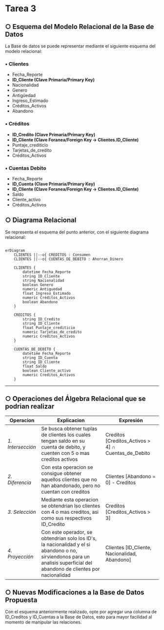 # Tarea 3
## ○ Esquema del Modelo Relacional de la Base de Datos
La Base de datos se puede representar mediante el siguiente esquema del modelo relacional:
### • Clientes
  - Fecha_Reporte
  - **ID_Cliente (Clave Primaria/Primary Key)**
  - Nacionalidad
  - Genero
  - Antigüedad
  - Ingreso_Estimado
  - Créditos_Activos
  - Abandono

### • Créditos

 - **ID_Credito (Clave Primaria/Primary Key)**
 - **ID_Cliente (Clave Foranea/Foreign Key → Clientes.ID_Cliente)**
 - Puntaje_crediticio
 - Tarjetas_de_credito
 - Créditos_Activos

### • Cuentas Debito

 - Fecha_Reporte
 - **ID_Cuenta (Clave Primaria/Primary Key)**
 - **ID_Cliente (Clave Foranea/Foreign Key → Clientes.ID_Cliente)**
 - Saldo
 - Cliente_activo
 - Créditos_Activos

## ○ Diagrama Relacional
Se representa el esquema del punto anterior, con el siguiente diagrama relacional:

```mermaid

erDiagram
    CLIENTES ||--o{ CREDITOS : Consumen
    CLIENTES ||--o{ CUENTAS_DE_DEBITO : Ahorran_Dinero

    CLIENTES {
        datetime Fecha_Reporte 
        string ID_Cliente 
        string Nacionalidad
        boolean Genero
        numeric Antiguedad
        float Ingreso_Estimado
        numeric Créditos_Activos
        boolean Abandono
    }

    CREDITOS {
        string ID_Credito
        string ID_Cliente
        float Puntaje_crediticio
        numeric Tarjetas_de_credito
        numeric Creditos_Activos
    }

    CUENTAS_DE_DEBITO {
        datetime Fecha_Reporte  
        string ID_Cuenta
        string ID_Cliente 
        float Saldo
        boolean Cliente_activo
        numeric Creditos_Activos
    }
````
---

## ○ Operaciones del Álgebra Relacional que se podrian realizar

| **Operacion**     | **Explicacion**      | **Expresión**    |
|--------------|---------------------------|----------------|
|*1. Intersección*   | Se busca obtener tuplas de clientes los cuales tengan saldo en su cuenta de debito, y cuenten con 5 o mas creditos activos        | Creditos [Creditos_Activos > 4] ∩ Cuentas_de_Debito         |
|*2. Diferencia*     | Con esta operacion se consigue obtener aquellos clientes que no han abandonado, pero no cuentan con creditos                  | Clientes [Abandono = 0] - Creditos  |
|*3. Selección*    | Mediante esta operacion se obtendrian lso clientes con 4 o mas creditos, asi como sus respectivos ID_Credito                      | Creditos [Creditos_Activos > 3]           |
|*4. Proyección*        | Con este operador, se obtendrian solo los ID's, la nacionalidad y el si abandono o no, sirviendonos para un analisis superficial del abandono de clientes por nacionalidad             | Clientes [ID_Cliente, Nacionalidad, Abandono]   |


## ○ Nuevas Modificaciones a la Base de Datos Propuesta
Con el esquema anteriormente realizado, opte por agregar una columna de ID_Creditos y ID_Cuentas a la Base de Datos, esto para mayor facilidad al momento de manipular las relaciones.



